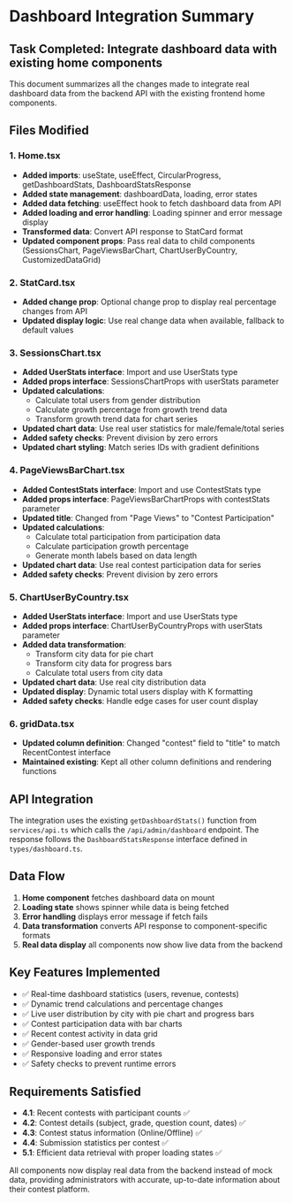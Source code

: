 # Dashboard Integration Summary

## Task Completed: Integrate dashboard data with existing home components

This document summarizes all the changes made to integrate real dashboard data from the backend API with the existing frontend home components.

## Files Modified

### 1. Home.tsx

- **Added imports**: useState, useEffect, CircularProgress, getDashboardStats, DashboardStatsResponse
- **Added state management**: dashboardData, loading, error states
- **Added data fetching**: useEffect hook to fetch dashboard data from API
- **Added loading and error handling**: Loading spinner and error message display
- **Transformed data**: Convert API response to StatCard format
- **Updated component props**: Pass real data to child components (SessionsChart, PageViewsBarChart, ChartUserByCountry, CustomizedDataGrid)

### 2. StatCard.tsx

- **Added change prop**: Optional change prop to display real percentage changes from API
- **Updated display logic**: Use real change data when available, fallback to default values

### 3. SessionsChart.tsx

- **Added UserStats interface**: Import and use UserStats type
- **Added props interface**: SessionsChartProps with userStats parameter
- **Updated calculations**:
  - Calculate total users from gender distribution
  - Calculate growth percentage from growth trend data
  - Transform growth trend data for chart series
- **Updated chart data**: Use real user statistics for male/female/total series
- **Added safety checks**: Prevent division by zero errors
- **Updated chart styling**: Match series IDs with gradient definitions

### 4. PageViewsBarChart.tsx

- **Added ContestStats interface**: Import and use ContestStats type
- **Added props interface**: PageViewsBarChartProps with contestStats parameter
- **Updated title**: Changed from "Page Views" to "Contest Participation"
- **Updated calculations**:
  - Calculate total participation from participation data
  - Calculate participation growth percentage
  - Generate month labels based on data length
- **Updated chart data**: Use real contest participation data for series
- **Added safety checks**: Prevent division by zero errors

### 5. ChartUserByCountry.tsx

- **Added UserStats interface**: Import and use UserStats type
- **Added props interface**: ChartUserByCountryProps with userStats parameter
- **Added data transformation**:
  - Transform city data for pie chart
  - Transform city data for progress bars
  - Calculate total users from city data
- **Updated chart data**: Use real city distribution data
- **Updated display**: Dynamic total users display with K formatting
- **Added safety checks**: Handle edge cases for user count display

### 6. gridData.tsx

- **Updated column definition**: Changed "contest" field to "title" to match RecentContest interface
- **Maintained existing**: Kept all other column definitions and rendering functions

## API Integration

The integration uses the existing `getDashboardStats()` function from `services/api.ts` which calls the `/api/admin/dashboard` endpoint. The response follows the `DashboardStatsResponse` interface defined in `types/dashboard.ts`.

## Data Flow

1. **Home component** fetches dashboard data on mount
2. **Loading state** shows spinner while data is being fetched
3. **Error handling** displays error message if fetch fails
4. **Data transformation** converts API response to component-specific formats
5. **Real data display** all components now show live data from the backend

## Key Features Implemented

- ✅ Real-time dashboard statistics (users, revenue, contests)
- ✅ Dynamic trend calculations and percentage changes
- ✅ Live user distribution by city with pie chart and progress bars
- ✅ Contest participation data with bar charts
- ✅ Recent contest activity in data grid
- ✅ Gender-based user growth trends
- ✅ Responsive loading and error states
- ✅ Safety checks to prevent runtime errors

## Requirements Satisfied

- **4.1**: Recent contests with participant counts ✅
- **4.2**: Contest details (subject, grade, question count, dates) ✅
- **4.3**: Contest status information (Online/Offline) ✅
- **4.4**: Submission statistics per contest ✅
- **5.1**: Efficient data retrieval with proper loading states ✅

All components now display real data from the backend instead of mock data, providing administrators with accurate, up-to-date information about their contest platform.
